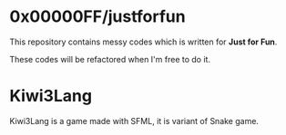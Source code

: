# 0x00000FF/justforfun
This repository contains messy codes which is written for **Just for Fun**.

These codes will be refactored when I'm free to do it.

# Kiwi3Lang
Kiwi3Lang is a game made with SFML, it is variant of Snake game.
